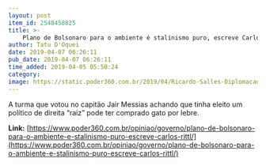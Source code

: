 ```yaml
---
layout: post
item_id: 2548458825
title: >-
    Plano de Bolsonaro para o ambiente é stalinismo puro, escreve Carlos Rittl
author: Tatu D'Oquei
date: 2019-04-07 06:26:11
pub_date: 2019-04-07 06:26:11
time_added: 2019-04-05 05:50:24
category: 
image: https://static.poder360.com.br/2019/04/Ricardo-Salles-Diplomacao-TSE-Hamailton-Mourao-109-1200x630.jpg
---
```


A turma que votou no capitão Jair Messias achando que tinha eleito um político de direita “raiz” pode ter comprado gato por lebre.

**Link:** [https://www.poder360.com.br/opiniao/governo/plano-de-bolsonaro-para-o-ambiente-e-stalinismo-puro-escreve-carlos-rittl/](https://www.poder360.com.br/opiniao/governo/plano-de-bolsonaro-para-o-ambiente-e-stalinismo-puro-escreve-carlos-rittl/)

